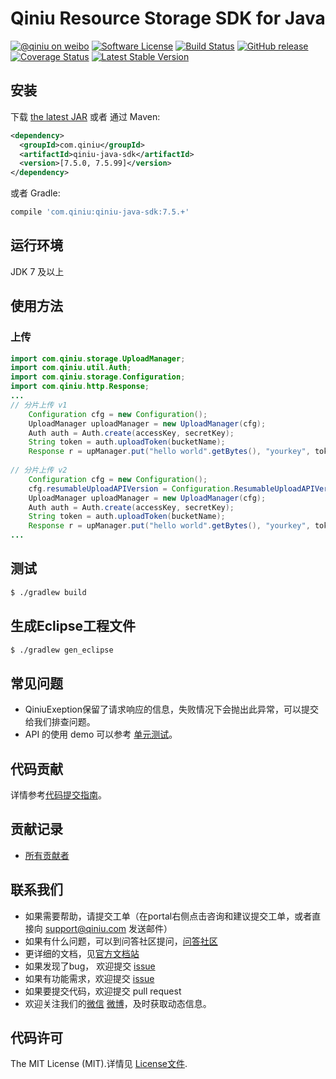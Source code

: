# Qiniu Resource Storage SDK for Java
[![@qiniu on weibo](http://img.shields.io/badge/weibo-%40qiniutek-blue.svg)](http://weibo.com/qiniutek)
[![Software License](https://img.shields.io/badge/license-MIT-brightgreen.svg)](LICENSE)
[![Build Status](https://travis-ci.org/qiniu/java-sdk.svg)](https://travis-ci.org/qiniu/java-sdk)
[![GitHub release](https://img.shields.io/github/v/tag/qiniu/java-sdk.svg?label=release)](https://github.com/qiniu/java-sdk/releases)
[![Coverage Status](https://codecov.io/gh/qiniu/java-sdk/branch/master/graph/badge.svg)](https://codecov.io/gh/qiniu/java-sdk)
[![Latest Stable Version](https://img.shields.io/maven-central/v/com.qiniu/qiniu-java-sdk.svg)](http://search.maven.org/#search%7Cga%7C1%7Cg%3A%22com.qiniu%22%20AND%20a%3A%22qiniu-java-sdk%22)
## 安装

下载 [the latest JAR][1] 或者 通过 Maven:
```xml
<dependency>
  <groupId>com.qiniu</groupId>
  <artifactId>qiniu-java-sdk</artifactId>
  <version>[7.5.0, 7.5.99]</version>
</dependency>
```
或者 Gradle:
```groovy
compile 'com.qiniu:qiniu-java-sdk:7.5.+'
```

## 运行环境

JDK 7 及以上

## 使用方法

### 上传
```Java
import com.qiniu.storage.UploadManager;
import com.qiniu.util.Auth;
import com.qiniu.storage.Configuration;
import com.qiniu.http.Response;
...
// 分片上传 v1
    Configuration cfg = new Configuration();
    UploadManager uploadManager = new UploadManager(cfg);
    Auth auth = Auth.create(accessKey, secretKey);
    String token = auth.uploadToken(bucketName);
    Response r = upManager.put("hello world".getBytes(), "yourkey", token);
    
// 分片上传 v2
    Configuration cfg = new Configuration();
    cfg.resumableUploadAPIVersion = Configuration.ResumableUploadAPIVersion.V2;
    UploadManager uploadManager = new UploadManager(cfg);
    Auth auth = Auth.create(accessKey, secretKey);
    String token = auth.uploadToken(bucketName);
    Response r = upManager.put("hello world".getBytes(), "yourkey", token);
...
```

## 测试

``` bash
$ ./gradlew build
```

## 生成Eclipse工程文件
``` bash
$ ./gradlew gen_eclipse
```

## 常见问题

- QiniuExeption保留了请求响应的信息，失败情况下会抛出此异常，可以提交给我们排查问题。
- API 的使用 demo 可以参考 [单元测试](https://github.com/qiniu/java-sdk/blob/master/src/test)。

## 代码贡献

详情参考[代码提交指南](https://github.com/qiniu/java-sdk/blob/master/CONTRIBUTING.md)。

## 贡献记录

- [所有贡献者](https://github.com/qiniu/java-sdk/contributors)

## 联系我们

- 如果需要帮助，请提交工单（在portal右侧点击咨询和建议提交工单，或者直接向 support@qiniu.com 发送邮件）
- 如果有什么问题，可以到问答社区提问，[问答社区](http://qiniu.segmentfault.com/)
- 更详细的文档，见[官方文档站](http://developer.qiniu.com/)
- 如果发现了bug， 欢迎提交 [issue](https://github.com/qiniu/java-sdk/issues)
- 如果有功能需求，欢迎提交 [issue](https://github.com/qiniu/java-sdk/issues)
- 如果要提交代码，欢迎提交 pull request
- 欢迎关注我们的[微信](http://www.qiniu.com/#weixin) [微博](http://weibo.com/qiniutek)，及时获取动态信息。

## 代码许可

The MIT License (MIT).详情见 [License文件](https://github.com/qiniu/java-sdk/blob/master/LICENSE).

[1]: https://search.maven.org/remote_content?g=com.qiniu&a=qiniu-java-sdk&v=LATEST
[2]: https://github.com/Nextpeer/okhttp
[3]: https://raw.githubusercontent.com/qiniu/java-sdk/master/libs/okhttp-2.3.0-SNAPSHOT.jar
[4]: https://raw.githubusercontent.com/qiniu/java-sdk/master/libs/okio-1.3.0-SNAPSHOT.jar
